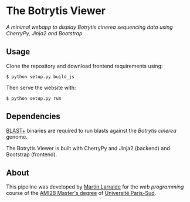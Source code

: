 # The Botrytis Viewer

*A minimal webapp to display Botrytis cinerea sequencing data using CherryPy, Jinja2 and Bootstrap*

## Usage

Clone the repository and download frontend requirements using:
```console
$ python setup.py build_js
```

Then serve the website with:
```console
$ python setup.py run
```

## Dependencies

[BLAST+](https://blast.ncbi.nlm.nih.gov/Blast.cgi?CMD=Web&PAGE_TYPE=BlastDocs&DOC_TYPE=Download)
binaries are required to run blasts against the *Botrytis cinerea* genome.

The Botrytis Viewer is built with CherryPy and Jinja2 (backend) and Bootstrap (frontend).


## About

This pipeline was developed by [Martin Larralde](https://github.com/althonos) for the
*web programming* course of the [AMI2B Master's degree](http://www.bibs.u-psud.fr/m2_ami2b.php)
of [Université Paris-Sud](https://www.u-psud.fr).
